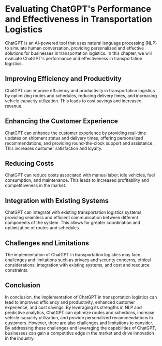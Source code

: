 Evaluating ChatGPT's Performance and Effectiveness in Transportation Logistics
================================================================================================================================================

ChatGPT is an AI-powered tool that uses natural language processing (NLP) to simulate human conversation, providing personalized and effective solutions for businesses in transportation logistics. In this chapter, we will evaluate ChatGPT's performance and effectiveness in transportation logistics.

Improving Efficiency and Productivity
-------------------------------------

ChatGPT can improve efficiency and productivity in transportation logistics by optimizing routes and schedules, reducing delivery times, and increasing vehicle capacity utilization. This leads to cost savings and increased revenue.

Enhancing the Customer Experience
---------------------------------

ChatGPT can enhance the customer experience by providing real-time updates on shipment status and delivery times, offering personalized recommendations, and providing round-the-clock support and assistance. This increases customer satisfaction and loyalty.

Reducing Costs
--------------

ChatGPT can reduce costs associated with manual labor, idle vehicles, fuel consumption, and maintenance. This leads to increased profitability and competitiveness in the market.

Integration with Existing Systems
---------------------------------

ChatGPT can integrate with existing transportation logistics systems, providing seamless and efficient communication between different components of the system. This allows for greater coordination and optimization of routes and schedules.

Challenges and Limitations
--------------------------

The implementation of ChatGPT in transportation logistics may face challenges and limitations such as privacy and security concerns, ethical considerations, integration with existing systems, and cost and resource constraints.

Conclusion
----------

In conclusion, the implementation of ChatGPT in transportation logistics can lead to improved efficiency and productivity, enhanced customer experience, and cost savings. By leveraging its strengths in NLP and predictive analytics, ChatGPT can optimize routes and schedules, increase vehicle capacity utilization, and provide personalized recommendations to customers. However, there are also challenges and limitations to consider. By addressing these challenges and leveraging the capabilities of ChatGPT, businesses can gain a competitive edge in the market and drive innovation in the industry.
